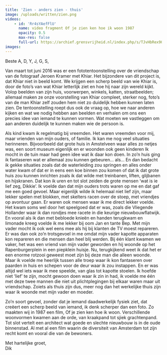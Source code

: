 ```yaml
---
title: 'Zien - anders zien - thuis'
image: /uploads/written/zien.png
videos:
    - id: 'Rr4sYAefFlU'
      name: video fragment Of je zien ken hoe ik woon 1987
      opacity: 0.5
      max-res: false
      full-url: https://archief.grensvrijheid.nl/index.php/s/TJvHbRex90g474N
images:
---
```


Beste A, D, Y, J, G, S,

Van maart tot juni 2016 was er een fototentoonstelling over de vriendschap van de fotograaf Jeroen Kramer met Khiar. Het bijzondere van dit project is, dat Khiar niet in beeld komt. We krijgen een scherp beeld van wie Khiar is, door de foto’s van wat Khiar letterlijk ziet en hoe hij naar zijn wereld kijkt. Volop beelden van zijn huis, voorwerpen, winkels, katten, straatbeelden; allemaal maken ze onze voorstelling van Khiar compleet, sterker nog, foto’s van de man Khiar zelf zouden hem niet zo duidelijk hebben kunnen laten zien. De tentoonstelling roept dus ook de vraag op, hoe we naar anderen kijken en wat we nodig hebben aan beelden en verhalen om ons een precies idee van iemand te kunnen vormen. Wat moeten we vastleggen om aan anderen duidelijk te kunnen maken wie de persoon is.

Als kind kwam ik regelmatig bij vreemden. Het waren vreemden voor mij, maar vrienden van mijn ouders, of familie. Ik kan me nog veel situaties herinneren. Bijvoorbeeld dat grote huis in Amstelveen waar alles zo netjes was, een soort museum eigenlijk en er woonden ook geen kinderen  Ik mocht in de tuin maar had geen idee wat ik daar kon doen. In zo’n huis ging ik fantaseren wat er allemaal zou kunnen gebeuren… als… En dan bedacht ik gekke situaties zoals dat de waterleiding zou springen en alles onder water kwam of dat er in eens een koe binnen zou komen of dat ik dat grote huis zou kunnen inrichten zoals ik dat wilde met treinbanen, liften, glijbanen en hijskranen. Dat kon ik uren en tot slot zeiden de grote mensen ‘wat is ie lief zeg, Dikkie’. Ik voelde dan dat mijn ouders trots waren op me en dat gaf me een goed gevoel. Maar eigenlijk wilde ik helemaal niet lief zijn, maar lekker spelen met blokken, met skelters racen over de stoep, met vriendjes op avontuur gaan. Er waren ook mensen waar ik me direct lekker voelde. Het kwam soms wel door het speelgoed dat er was, zoals die Vliegende Hollander waar ik dan rondjes mee racete in die keurige nieuwbouwflatwijk. En vooral als ik dan met bebloede knieën en handen terugkwam en limonade kreeg voelde ik me lekker bij oom Jan en tante Bep. Met mijn vader mocht ik ook wel eens mee als hij bij klanten de TV moest repareren. Er was dan ook zo’n trotsgevoel in me omdat mijn vader kapotte apparaten kon repareren en die mensen dan heel blij werden. Bij één klant kwamen we vaker, het was een vriend van mijn vader geworden en hij woonde op het Rapenburgerplein in een piepklein huisje. Nu, terugkijkend weet ik dat het er een enorme rotzooi geweest moet zijn bij deze man die alleen woonde. Maar ik voelde me heerlijk tussen alle troep waar ik kon fantaseren over paarden in huis en schepen voor de deur waar ik zou instappen. En er was altijd wel iets waar ik mee speelde, van glas tot kapotte stoelen. Ik hoefde niet ‘lief’ te zijn, mocht gewoon doen waar ik zin in had, ik voelde me één met deze twee mannen die niet uit plichtplegingen bij elkaar waren maar uit vriendschap. Zoiets als thuis zijn dus, meer nog dan het werkelijke thuis zijn waar ik woonde met mijn vader en moeder.

Zo’n soort gevoel, zonder dat je iemand daadwerkelijk fysiek ziet, dat creëert een scherp beeld van iemand, ik denk scherper dan een foto. Zo maakten wij in 1987 een film, Of je zien ken hoe ik woon. Verschillende woonvormen kwamen aan de orde, van kraakpand tot sjiek grachtenpand. Tot slot vertelt een architect wat goede en slechte nieuwbouw is in de oude binnenstad. Al met al een film waarin de diversiteit van Amsterdam tot zijn recht komt en vooral die van de bewoners. 

Met hartelijke groet,<br />
Dik
